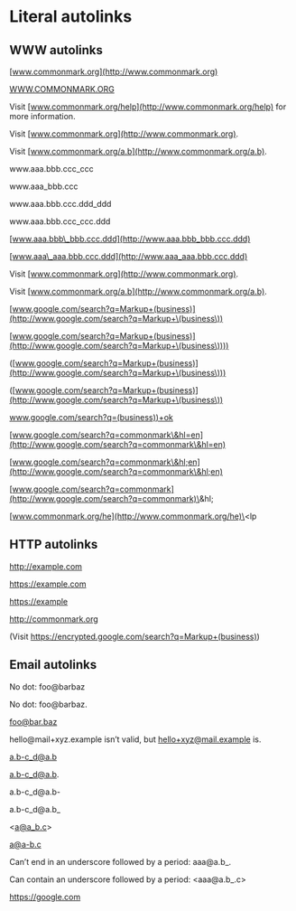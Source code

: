 # Literal autolinks

## WWW autolinks

[www.commonmark.org](http://www.commonmark.org)

[WWW.COMMONMARK.ORG](http://WWW.COMMONMARK.ORG)

Visit [www.commonmark.org/help](http://www.commonmark.org/help) for more information.

Visit [www.commonmark.org](http://www.commonmark.org).

Visit [www.commonmark.org/a.b](http://www.commonmark.org/a.b).

www\.aaa.bbb.ccc\_ccc

www\.aaa\_bbb.ccc

www\.aaa.bbb.ccc.ddd\_ddd

www\.aaa.bbb.ccc\_ccc.ddd

[www.aaa.bbb\_bbb.ccc.ddd](http://www.aaa.bbb_bbb.ccc.ddd)

[www.aaa\_aaa.bbb.ccc.ddd](http://www.aaa_aaa.bbb.ccc.ddd)

Visit [www.commonmark.org](http://www.commonmark.org).

Visit [www.commonmark.org/a.b](http://www.commonmark.org/a.b).

[www.google.com/search?q=Markup+(business)](http://www.google.com/search?q=Markup+\(business\))

[www.google.com/search?q=Markup+(business)](http://www.google.com/search?q=Markup+\(business\))))

([www.google.com/search?q=Markup+(business)](http://www.google.com/search?q=Markup+\(business\)))

([www.google.com/search?q=Markup+(business)](http://www.google.com/search?q=Markup+\(business\))

[www.google.com/search?q=(business))+ok](http://www.google.com/search?q=\(business\)\)+ok)

[www.google.com/search?q=commonmark\&hl=en](http://www.google.com/search?q=commonmark\&hl=en)

[www.google.com/search?q=commonmark\&hl;en](http://www.google.com/search?q=commonmark\&hl;en)

[www.google.com/search?q=commonmark](http://www.google.com/search?q=commonmark)\&hl;

[www.commonmark.org/he](http://www.commonmark.org/he)\<lp

## HTTP autolinks

<http://example.com>

<https://example.com>

<https://example>

<http://commonmark.org>

(Visit <https://encrypted.google.com/search?q=Markup+(business)>)

## Email autolinks

No dot: foo\@barbaz

No dot: foo\@barbaz.

<foo@bar.baz>

hello\@mail+xyz.example isn’t valid, but <hello+xyz@mail.example> is.

<a.b-c_d@a.b>

<a.b-c_d@a.b>.

a.b-c\_d\@a.b-

a.b-c\_d\@a.b\_

<a@a_b.c>

<a@a-b.c>

Can’t end in an underscore followed by a period: aaa\@a.b\_.

Can contain an underscore followed by a period: <aaa@a.b_.c>

<https://google.com>
